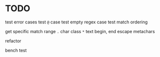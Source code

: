 # TODO

test error cases
test `@` case
test empty regex case
test match ordering

get specific match range
`.`
char class
`*`
text begin, end
escape metachars

refactor

bench test

